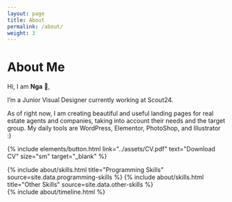 ```yaml
---
layout: page
title: About
permalink: /about/
weight: 3
---
```


# **About Me**

Hi, I am **Nga** :wave:, <!-- **{{ site.author.name }}** -->

I’m a Junior Visual Designer currently working at Scout24.

As of right now, I am creating beautiful and useful landing pages for real estate agents and companies, taking into account their needs and the target group. My daily tools are WordPress, Elementor, PhotoShop, and Illustrator :)

<!-- 
Through various university projects I’ve learned the basics of media design including UI and UX design but would love to get a deeper understanding of work flows and how to improve my designs. <br>
I have always admired a great functioning user experience and want to create designs that help people and that they love to use. I cannot wait to work on valuable and real projects :)
-->

{% include elements/button.html link="../assets/CV.pdf" text="Download CV" size="sm" target="_blank" %}

<div class="row">
{% include about/skills.html title="Programming Skills" source=site.data.programming-skills %}
{% include about/skills.html title="Other Skills" source=site.data.other-skills %}
</div>

<div class="row">
{% include about/timeline.html %}
</div>

<!-- 
## Certificates

{% capture carousel_images %}
../assets/Coursera UMJRQRCVQJC9.png
{% endcapture %}
{% include elements/carousel.html %}
-->